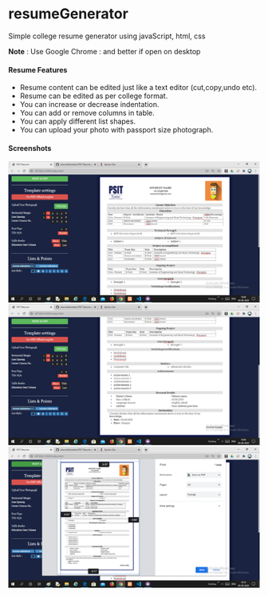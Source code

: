 # resumeGenerator
 Simple college resume generator using javaScript, html, css
 
 

**Note** : Use Google Chrome
         : and better if open on desktop
         
 
 
 #### Resume Features
- Resume content can be edited just like a text editor (cut,copy,undo etc).
- Resume can be edited as per college format.
- You can increase or decrease indentation.
- You can add or remove columns in table.
- You can apply different list shapes.
- You can upload your photo with passport size photograph.


#### Screenshots

![](ss1.png)
![](ss2.png)
![](ss3.png)



         
         



